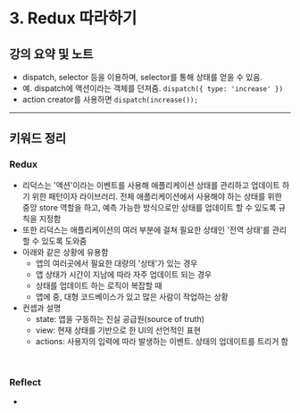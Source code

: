 # 3. Redux 따라하기

## 강의 요약 및 노트

- dispatch, selector 등을 이용하며, selector를 통해 상태를 얻을 수 있음.
- 예. dispatch에 액션이라는 객체를 던져줌. `dispatch({ type: 'increase' })`
- action creator를 사용하면 `dispatch(increase());`

---

## 키워드 정리

### Redux

- 리덕스는 '액션'이라는 이벤트를 사용해 애플리케이션 상태를 관리하고 업데이트 하기 위한 패턴이자 라이브러리. 전체 애플리케이션에서 사용해야 하는 상태를 위한 중앙 store 역할을 하고, 예측 가능한 방식으로만 상태를 업데이트 할 수 있도록 규칙을 지정함
- 또한 리덕스는 애플리케이션의 여러 부분에 걸쳐 필요한 상태인 '전역 상태'를 관리할 수 있도록 도와줌
- 아래와 같은 상황에 유용함
    - 앱의 여러곳에서 필요한 대량의 '상태'가 있는 경우
    - 앱 상태가 시간이 지남에 따라 자주 업데이트 되는 경우
    - 상태를 업데이트 하는 로직이 복잡할 때
    - 앱에 중, 대형 코드베이스가 있고 많은 사람이 작업하는 상황
- 컨셉과 설명
    - state: 앱을 구동하는 진실 공급원(source of truth)
    - view: 현재 상태를 기반으로 한 UI의 선언적인 표현
    - actions: 사용자의 입력에 따라 발생하는 이벤트. 상태의 업데이트를 트리거 함

</br>

### Reflect

- 